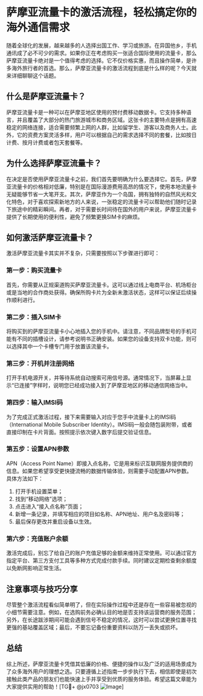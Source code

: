 # 萨摩亚流量卡的激活流程，轻松搞定你的海外通信需求

随着全球化的发展，越来越多的人选择出国工作、学习或旅游。在异国他乡，手机通讯成了必不可少的需求。如果你正在考虑购买一张适合国际使用的流量卡，那么萨摩亚流量卡绝对是一个值得考虑的选择。它不仅价格实惠，而且操作简单，是许多海外旅行者的首选。那么，萨摩亚流量卡的激活流程到底是什么样的呢？今天就来详细聊聊这个话题。

## 什么是萨摩亚流量卡？

萨摩亚流量卡是一种可以在萨摩亚地区使用的预付费移动数据卡。它支持多种语言，并且覆盖了大部分的热门旅游城市和商务区域。这张卡的主要特点是拥有高速稳定的网络连接，适合需要频繁上网的人群，比如留学生、游客以及商务人士。此外，它的资费方案灵活多样，用户可以根据自己的需求选择不同的套餐，比如按日计费、按月计费或者包天套餐等。

## 为什么选择萨摩亚流量卡？

在决定是否使用萨摩亚流量卡之前，我们首先要明确为什么要选择它。首先，萨摩亚流量卡的价格相对低廉，特别是在国际漫游费用高昂的情况下，使用本地流量卡无疑能够节省一大笔开支。其次，萨摩亚作为一个岛国，拥有独特的自然风光和文化特色，对于喜欢探索新地方的人来说，一张稳定的流量卡可以帮助他们随时记录下旅途中的精彩瞬间。再者，对于需要长时间待在国外的用户来说，萨摩亚流量卡提供了长期使用的便利性，避免了频繁更换SIM卡的麻烦。

## 如何激活萨摩亚流量卡？

激活萨摩亚流量卡其实并不复杂，只需要按照以下步骤进行即可：

### 第一步：购买流量卡
首先，你需要从正规渠道购买萨摩亚流量卡。这可以通过线上电商平台、机场柜台或是当地的合作商处获得。确保所购卡片为全新未激活状态，这样可以保证后续操作顺利进行。

### 第二步：插入SIM卡
将购买到的萨摩亚流量卡小心地插入您的手机中。请注意，不同品牌型号的手机可能有不同的插槽设计，请参考说明书正确安装。如果您的设备支持双卡功能，则可以选择其中一个卡槽专门用于放置该流量卡。

### 第三步：开机并注册网络
打开手机电源开关，并等待系统自动搜索可用信号源。通常情况下，当屏幕上显示“已连接”字样时，说明您已经成功接入到了萨摩亚地区的移动通信网络当中。

### 第四步：输入IMSI码
为了完成正式激活过程，接下来需要输入对应于您手中流量卡上的IMSI码（International Mobile Subscriber Identity）。IMSI码一般会随包装附带，或者直接印制在卡片背面。按照提示依次键入数字后提交验证信息。

### 第五步：设置APN参数
APN（Access Point Name）即接入点名称，它是用来标识互联网服务提供商的信息。如果您希望享受更快捷流畅的数据传输体验，则需要手动配置APN参数。具体方法如下：
1. 打开手机设置菜单；
2. 找到“移动网络”选项；
3. 点击进入“接入点名称”页面；
4. 新增一条记录，并填写相应的项目如名称、APN地址、用户名及密码等；
5. 最后保存更改并重启设备以生效。

### 第六步：充值账户余额
激活完成后，别忘了给自己的账户充值足够的金额来维持正常使用。可以通过官方指定平台、第三方支付工具等多种方式完成付款手续。同时建议定期检查剩余额度以免断网影响正常生活。

## 注意事项与技巧分享

尽管整个激活流程看似简单明了，但在实际操作过程中还是存在一些容易被忽视的小细节需要注意。例如，在选购前务必确认目的地是否支持该运营商的服务范围；另外，在长途跋涉期间可能会遇到信号不稳定的情况，这时可以尝试更换位置寻找更强的基站覆盖区域；最后，不要忘记备份重要资料以防万一丢失或损坏。

## 总结

综上所述，萨摩亚流量卡凭借其低廉的价格、便捷的操作以及广泛的适用场景成为了众多海外用户的理想之选。只要遵循上述指南一步步执行下去，相信即使是初次接触此类产品的朋友们也能快速上手并享受到优质的服务体验。希望这篇文章能为大家提供实用的帮助！[TG💪+ @jx0703 ![Image](https://github.com/user-attachments/assets/dbca1d08-cadb-493c-b0ec-ad6f7a83f270)]